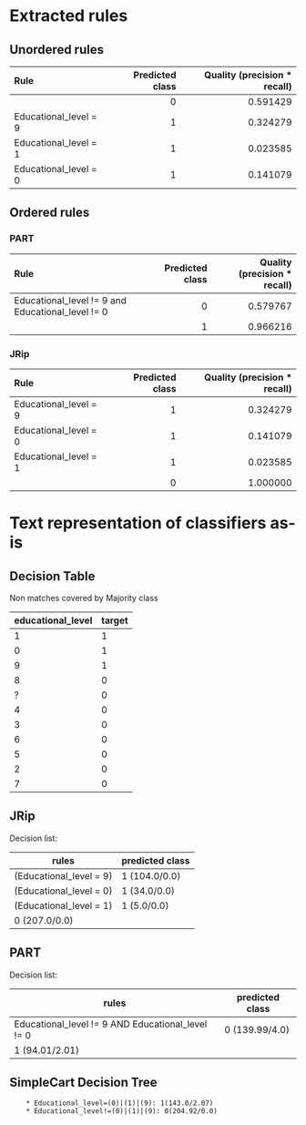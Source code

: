 # Extracted rules

## Unordered rules

| Rule | Predicted class | Quality (precision * recall) |
|:----|----:|----:|
|  | 0 | 0.591429 |
| Educational_level = 9 | 1 | 0.324279 |
| Educational_level = 1 | 1 | 0.023585 |
| Educational_level = 0 | 1 | 0.141079 |

## Ordered rules

### PART

| Rule | Predicted class | Quality (precision * recall) |
|:----|----:|----:|
| Educational_level != 9 and Educational_level != 0 | 0 | 0.579767 |
|  | 1 | 0.966216 |


### JRip

| Rule | Predicted class | Quality (precision * recall) |
|:----|----:|----:|
| Educational_level = 9 | 1 | 0.324279 |
| Educational_level = 0 | 1 | 0.141079 |
| Educational_level = 1 | 1 | 0.023585 |
|  | 0 | 1.000000 |


# Text representation of classifiers as-is

## Decision Table

Non matches covered by Majority class

educational_level|target
---|---
1|1
0|1
9|1
8|0
?|0
4|0
3|0
6|0
5|0
2|0
7|0

## JRip

Decision list:

rules | predicted class
---|---
(Educational_level = 9)|1 (104.0/0.0)
(Educational_level = 0)|1 (34.0/0.0)
(Educational_level = 1)|1 (5.0/0.0)
|0 (207.0/0.0)


## PART

Decision list:

rules | predicted class
---|---
Educational_level != 9 AND Educational_level != 0|0 (139.99/4.0)
|1 (94.01/2.01)


## SimpleCart Decision Tree

		* Educational_level=(0)|(1)|(9): 1(143.0/2.07)
		* Educational_level!=(0)|(1)|(9): 0(204.92/0.0)


